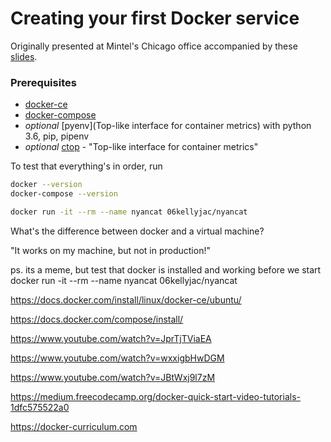 # Creating your first Docker service
Originally presented at Mintel's Chicago office accompanied by these [slides](https://docs.google.com/presentation/d/1rK9y6Qs6qcrbK3--qUYeeacr3z2BSVE48WI-DfX6gJM).

### Prerequisites

* [docker-ce](https://docs.docker.com/install/linux/docker-ce/ubuntu/)
* [docker-compose](https://docs.docker.com/compose/install/)
* *optional* [pyenv](Top-like interface for container metrics) with python 3.6, pip, pipenv
* *optional* [ctop]([https://ctop.sh](https://ctop.sh/)) - "Top-like interface for container metrics"

To test that everything's in order, run

```bash
docker --version
docker-compose --version

docker run -it --rm --name nyancat 06kellyjac/nyancat
```



What's the difference between docker and a virtual machine?

"It works on my machine, but not in production!"







ps. its a meme, but test that docker is installed and working before we start
docker run -it --rm --name nyancat 06kellyjac/nyancat

https://docs.docker.com/install/linux/docker-ce/ubuntu/

https://docs.docker.com/compose/install/

https://www.youtube.com/watch?v=JprTjTViaEA

https://www.youtube.com/watch?v=wxxigbHwDGM

https://www.youtube.com/watch?v=JBtWxj9l7zM

https://medium.freecodecamp.org/docker-quick-start-video-tutorials-1dfc575522a0

https://docker-curriculum.com